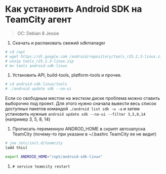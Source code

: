 # Как установить Android SDK на TeamCity агент

> OC: Debian 8 Jessie

1. Скачать и распаковать свежий sdkmanager

 ```bash
 # cd /opt
 # wget https://dl.google.com /android/repository/tools_r25.2.3-linux.zip
 # unzip tools_r25.2.3-linux.zip
 # mv tools android-sdk-linux
 ```

1. Установить API, build-tools, platform-tools и прочее. 

 ```bash
 # cd android-sdk-linux/tools
 # ./android update sdk --no-ui
 
 ```
 Если со свободным местом на жестком диске проблема можно ставить выборочно под проект. Для этого нужно сначала вывести весь список доступных пакетов командой `./android list sdk -u -a` и затем установить нужные `android update sdk --no-ui --filter 3,5,8,14` (например 3, 5, 8, 14)
 
1. Прописать переменную ANDROD_HOME в скрипт автозапуска TeamCity (почему-то при указани в ~/.bashrc TeamCity ее не видит)

 ```bash
 # joe /etc/init.d/teamcity
 (add this)
 
 export ANDROID_HOME="/opt/android-sdk-linux"
 ```
 
1. `# service teamcity restart`

<script>
  (function(i,s,o,g,r,a,m){i['GoogleAnalyticsObject']=r;i[r]=i[r]||function(){
  (i[r].q=i[r].q||[]).push(arguments)},i[r].l=1*new Date();a=s.createElement(o),
  m=s.getElementsByTagName(o)[0];a.async=1;a.src=g;m.parentNode.insertBefore(a,m)
  })(window,document,'script','https://www.google-analytics.com/analytics.js','ga');

  ga('create', 'UA-98112747-1', 'auto');
  ga('send', 'pageview');

</script>




